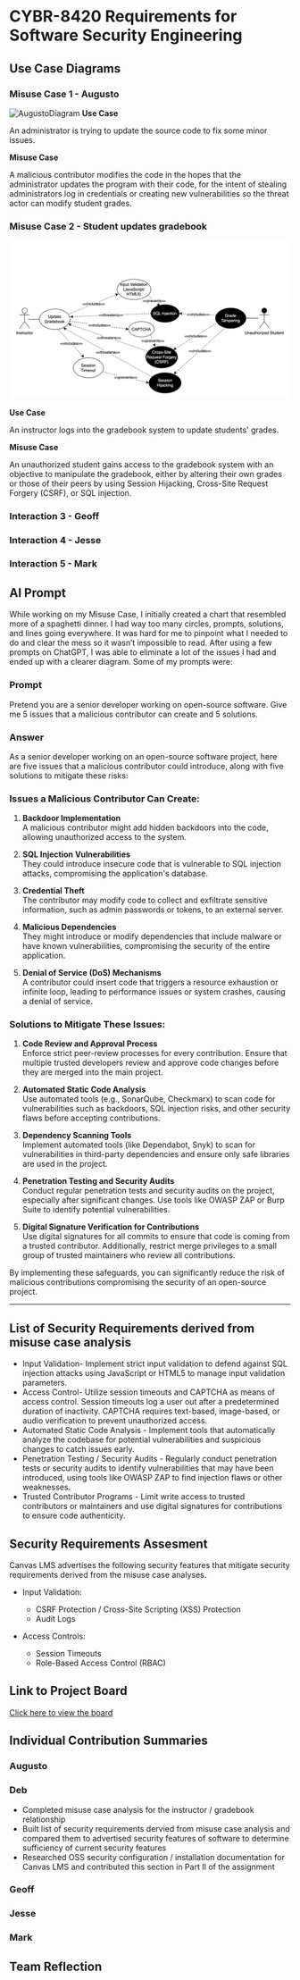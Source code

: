 # CYBR-8420 Requirements for Software Security Engineering

## Use Case Diagrams
### Misuse Case 1 - Augusto
![AugustoDiagram](https://github.com/user-attachments/assets/ec84fae2-5400-4e60-b7a4-fa45550d0d6f)
**Use Case**

An administrator is trying to update the source code to fix some minor issues.

**Misuse Case**

A malicious contributor modifies the code in the hopes that the administrator updates the program with their code, for the intent of stealing administrators log in credentials or creating new vulnerabilities so the threat actor can modify student grades.

### Misuse Case 2 - Student updates gradebook
![Misuse Case 2 - Instrutor udpates gradebook](https://github.com/jschrack/CYBR-8420/blob/peachykeen00-patch-1/Deliverables/Requirements%20for%20Software%20Security%20Engineering/Misuse-Case2.png)

**Use Case**

An instructor logs into the gradebook system to update students' grades.

**Misuse Case**

An unauthorized student gains access to the gradebook system with an objective to manipulate the gradebook, either by altering their own grades or those of their peers by using Session Hijacking, Cross-Site Request Forgery (CSRF), or SQL injection.


### Interaction 3 - Geoff
### Interaction 4 - Jesse
### Interaction 5 - Mark

## AI Prompt

While working on my Misuse Case, I initially created a chart that resembled more of a spaghetti dinner. I had way too many circles, prompts, solutions, and lines going everywhere. It was hard for me to pinpoint what I needed to do and clear the mess so it wasn’t impossible to read. After using a few prompts on ChatGPT, I was able to eliminate a lot of the issues I had and ended up with a clearer diagram. Some of my prompts were:

### **Prompt**  
Pretend you are a senior developer working on open-source software. Give me 5 issues that a malicious contributor can create and 5 solutions.

### **Answer**  
As a senior developer working on an open-source software project, here are five issues that a malicious contributor could introduce, along with five solutions to mitigate these risks:

### **Issues a Malicious Contributor Can Create:**

1. **Backdoor Implementation**  
   A malicious contributor might add hidden backdoors into the code, allowing unauthorized access to the system.

2. **SQL Injection Vulnerabilities**  
   They could introduce insecure code that is vulnerable to SQL injection attacks, compromising the application's database.

3. **Credential Theft**  
   The contributor may modify code to collect and exfiltrate sensitive information, such as admin passwords or tokens, to an external server.

4. **Malicious Dependencies**  
   They might introduce or modify dependencies that include malware or have known vulnerabilities, compromising the security of the entire application.

5. **Denial of Service (DoS) Mechanisms**  
   A contributor could insert code that triggers a resource exhaustion or infinite loop, leading to performance issues or system crashes, causing a denial of service.

### **Solutions to Mitigate These Issues:**

1. **Code Review and Approval Process**  
   Enforce strict peer-review processes for every contribution. Ensure that multiple trusted developers review and approve code changes before they are merged into the main project.

2. **Automated Static Code Analysis**  
   Use automated tools (e.g., SonarQube, Checkmarx) to scan code for vulnerabilities such as backdoors, SQL injection risks, and other security flaws before accepting contributions.

3. **Dependency Scanning Tools**  
   Implement automated tools (like Dependabot, Snyk) to scan for vulnerabilities in third-party dependencies and ensure only safe libraries are used in the project.

4. **Penetration Testing and Security Audits**  
   Conduct regular penetration tests and security audits on the project, especially after significant changes. Use tools like OWASP ZAP or Burp Suite to identify potential vulnerabilities.

5. **Digital Signature Verification for Contributions**  
   Use digital signatures for all commits to ensure that code is coming from a trusted contributor. Additionally, restrict merge privileges to a small group of trusted maintainers who review all contributions.


By implementing these safeguards, you can significantly reduce the risk of malicious contributions compromising the security of an open-source project.

---

## List of Security Requirements derived from misuse case analysis

 - Input Validation- Implement strict input validation to defend against SQL injection attacks using JavaScript or HTML5 to manage input validation parameters.
 - Access Control- Utilize session timeouts and CAPTCHA as means of access control. Session timeouts log a user out after a predetermined duration of inactivity. CAPTCHA requires text-based, image-based, or audio verification to prevent unauthorized access.
-	Automated Static Code Analysis - Implement tools that automatically analyze the codebase for potential vulnerabilities and suspicious changes to catch issues early.
-	Penetration Testing / Security Audits - Regularly conduct penetration tests or security audits to identify vulnerabilities that may have been introduced, using tools like OWASP ZAP to find injection flaws or other weaknesses.
-	Trusted Contributor Programs - Limit write access to trusted contributors or maintainers and use digital signatures for contributions to ensure code authenticity.

## Security Requirements Assesment

Canvas LMS advertises the following security features that mitigate security requirements derived from the misuse case analyses.

 - Input Validation:
   - CSRF Protection / Cross-Site Scripting (XSS) Protection
   - Audit Logs

 - Access Controls:
   - Session Timeouts
   - Role-Based Access Control (RBAC)

## Link to Project Board
[Click here to view the board](https://github.com/users/jschrack/projects/2/views/1)

## Individual Contribution Summaries
### Augusto
### Deb

- Completed misuse case analysis for the instructor / gradebook relationship
- Built list of security requirements dervied from misuse case analysis and compared them to advertised security features of software to determine sufficiency of current security features
- Researched OSS security configuration / installation documentation for Canvas LMS and contributed this section in Part II of the assignment
  
### Geoff
### Jesse
### Mark
## Team Reflection


